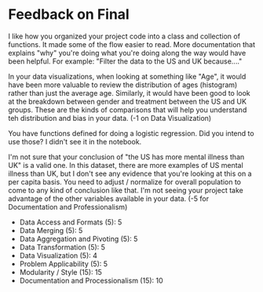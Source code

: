 # Feedback on Final

I like how you organized your project code into a class and collection of functions. It made some of the flow easier to read.  More documentation that explains "why" you're doing what you're doing along the way would have been helpful.  For example: "Filter the data to the US and UK because...."

In your data visualizations, when looking at something like "Age", it would have been more valuable to review the distribution of ages (histogram) rather than just the average age. Similarly, it would have been good to look at the breakdown between gender and treatment between the US and UK groups. These are the kinds of comparisons that will help you understand teh distribution and bias in your data. (-1 on Data Visualization)

You have functions defined for doing a logistic regression. Did you intend to use those?  I didn't see it in the notebook.

I'm not sure that your conclusion of "the US has more mental illness than UK" is a valid one.  In this dataset, there are more examples of US mental illness than UK, but I don't see any evidence that you're looking at this on a per capita basis.  You need to adjust / normalize for overall population to come to any kind of conclusion like that. I'm not seeing your project take advantage of the other variables available in your data. (-5 for Documentation and Professionalism)

* Data Access and Formats (5): 5
* Data Merging (5): 5
* Data Aggregation and Pivoting (5): 5
* Data Transformation (5): 5
* Data Visualization (5): 4
* Problem Applicability (5): 5
* Modularity / Style (15): 15
* Documentation and Processionalism (15): 10
